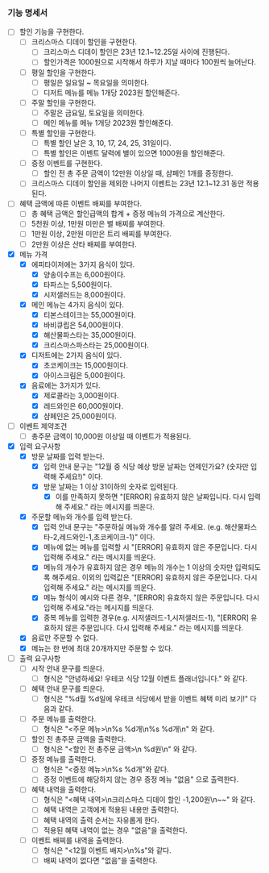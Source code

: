 ### 기능 명세서

- [ ] 할인 기능을 구현한다.
  - [ ] 크리스마스 디데이 할인을 구현한다.
    - [ ] 크리스마스 디데이 할인은 23년 12.1~12.25일 사이에 진행된다.
    - [ ] 할인가격은 1000원으로 시작해서 하루가 지날 때마다 100원씩 늘어난다.
  - [ ] 평일 할인을 구현한다.
    - [ ] 평일은 일요일 ~ 목요일을 의미한다.
    - [ ] 디저트 메뉴를 메뉴 1개당 2023원 할인해준다.
  - [ ] 주말 할인을 구현한다.
    - [ ] 주말은 금요일, 토요일을 의미한다.
    - [ ] 메인 메뉴를 메뉴 1개당 2023원 할인해준다.
  - [ ] 특별 할인을 구현한다.
    - [ ] 특별 할인 날은 3, 10, 17, 24, 25, 31일이다.
    - [ ] 특별 할인은 이벤트 달력에 별이 있으면 1000원을 할인해준다.
  - [ ] 증정 이벤트를 구현한다.
    - [ ] 할인 전 총 주문 금액이 12만원 이상일 때, 샴페인 1개를 증정한다.
  - [ ] 크리스마스 디데이 할인을 제외한 나머지 이벤트는 23년 12.1~12.31 동안 적용된다.

- [ ] 혜택 금액에 따른 이벤트 배찌를 부여한다.
  - [ ] 총 혜택 금액은 할인급액의 합계 + 증정 메뉴의 가격으로 계산한다.
  - [ ] 5천원 이상, 1만원 미만은 별 배찌를 부여한다.
  - [ ] 1만원 이상, 2만원 미만은 트리 배찌를 부여한다.
  - [ ] 2만원 이상은 산타 배찌를 부여한다.

- [X] 메뉴 가격
  - [X] 에피타이저에는 3가지 음식이 있다.
    - [X] 양송이수프는 6,000원이다.
    - [X] 타파스는 5,500원이다.
    - [X] 시저샐러드는 8,000원이다.
  - [X] 메인 메뉴는 4가지 음식이 있다.
    - [X] 티본스테이크는 55,000원이다.
    - [X] 바비큐립은 54,000원이다.
    - [X] 해산물파스타는 35,000원이다.
    - [X] 크리스마스파스타는 25,000원이다.
  - [X] 디저트에는 2가지 음식이 있다.
    - [X] 초코케이크는 15,000원이다.
    - [X] 아이스크림은 5,000원이다.
  - [X] 음료에는 3가지가 있다.
    - [X] 제로콜라는 3,000원이다.
    - [X] 레드와인은 60,000원이다.
    - [X] 샴페인은 25,000원이다.

- [ ] 이벤트 제약조건
  - [ ] 총주문 금액이 10,000원 이상일 때 이벤트가 적용된다.

- [X] 입력 요구사항
  - [X] 방문 날짜를 입력 받는다.
    - [X] 입력 안내 문구는 "12월 중 식당 예상 방문 날짜는 언제인가요? (숫자만 입력해 주세요!)" 이다.
    - [X] 방문 날짜는 1 이상 31이하의 숫자로 입력된다.
      - [X] 이를 만족하지 못하면 "[ERROR] 유효하지 않은 날짜입니다. 다시 입력해 주세요." 라는 메시지를 띄운다.
  - [X] 주문할 메뉴와 개수를 입력 받는다.
    - [X] 입력 안내 문구는 "주문하실 메뉴와 개수를 알려 주세요. (e.g. 해산물파스타-2,레드와인-1,초코케이크-1)" 이다.
    - [X] 메뉴에 없는 메뉴를 입력할 시 "[ERROR] 유효하지 않은 주문입니다. 다시 입력해 주세요." 라는 메시지를 띄운다.
    - [X] 메뉴의 개수가 유효하지 않은 경우 메뉴의 개수는 1 이상의 숫자만 입력되도록 해주세요. 이외의 입력값은 "[ERROR] 유효하지 않은 주문입니다. 다시 입력해 주세요." 라는 메시지를 띄운다.
    - [X] 메뉴 형식이 예시와 다른 경우, "[ERROR] 유효하지 않은 주문입니다. 다시 입력해 주세요."라는 메시지를 띄운다.
    - [X] 중복 메뉴를 입력한 경우(e.g. 시저샐러드-1,시저샐러드-1), "[ERROR] 유효하지 않은 주문입니다. 다시 입력해 주세요." 라는 메시지를 띄운다.
  - [X] 음료만 주문할 수 없다.
  - [X] 메뉴는 한 번에 최대 20개까지만 주문할 수 있다.  

- [ ] 출력 요구사항
  - [ ] 시작 안내 문구를 띄운다.
    - [ ] 형식은 "안녕하세요! 우테코 식당 12월 이벤트 플래너입니다." 와 같다.
  - [ ] 혜택 안내 문구를 띄운다.
    - [ ] 형식은 "%d월 %d일에 우테코 식당에서 받을 이벤트 혜택 미리 보기!" 다음과 같다.
  - [ ] 주문 메뉴를 출력한다.
    - [ ] 형식은 "<주문 메뉴>\n%s %d개\n%s %d개\n" 와 같다.
  - [ ] 할인 전 총주문 금액을 출력한다.
    - [ ] 형식은 "<할인 전 총주문 금액>\n %d원\n" 와 같다.
  - [ ] 증정 메뉴를 출력한다.
    - [ ] 형식은 "<증정 메뉴>\n%s %d개"와 같다.
    - [ ] 증정 이벤트에 해당하지 않는 경우 증정 메뉴 "없음" 으로 출력한다.
  - [ ] 혜택 내역을 출력한다.
    - [ ] 형식은 "<혜택 내역>\n크리스마스 디데이 할인 -1,200원\n~~" 와 같다.
    - [ ] 혜택 내역은 고객에게 적용된 내용만 출력한다.
    - [ ] 혜택 내역의 출력 순서는 자유롭게 한다.
    - [ ] 적용된 혜택 내역이 없는 경우 "없음"을 출력한다.
  - [ ] 이벤트 배찌를 내역을 출력한다.
    - [ ] 형식은 "<12월 이벤트 배지>\n%s"와 같다.
    - [ ] 배찌 내역이 없다면 "없음"을 출력한다.